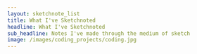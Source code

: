 ```yaml
---
layout: sketchnote_list
title: What I've Sketchnoted
headline: What I've Sketchnoted
sub_headline: Notes I've made through the medium of sketch
image: /images/coding_projects/coding.jpg
---
```

